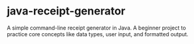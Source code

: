 # java-receipt-generator
A simple command-line receipt generator in Java. A beginner project to practice core concepts like data types, user input, and formatted output.
